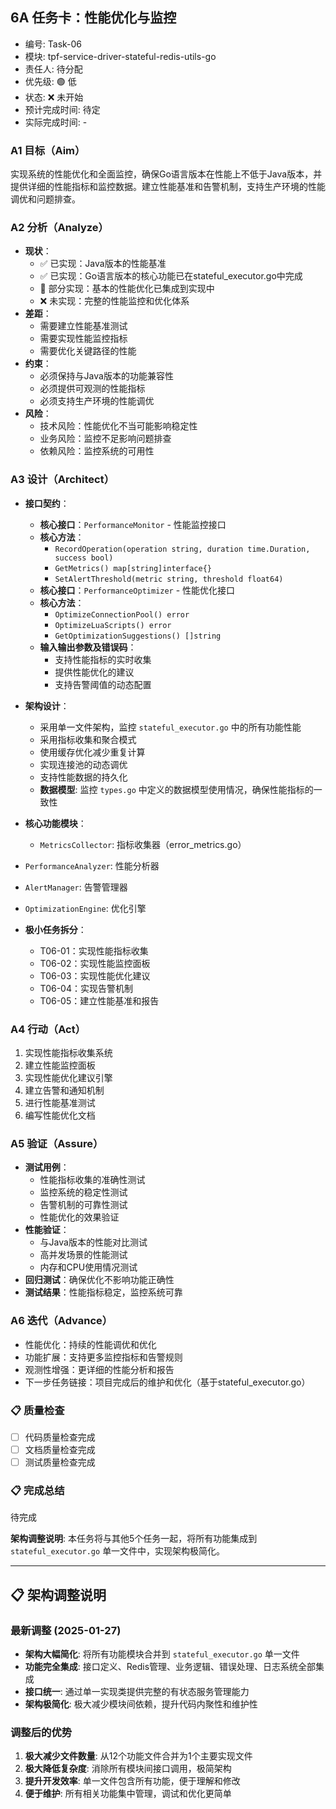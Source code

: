 ## 6A 任务卡：性能优化与监控

- 编号: Task-06
- 模块: tpf-service-driver-stateful-redis-utils-go
- 责任人: 待分配
- 优先级: 🟢 低
- 状态: ❌ 未开始
- 预计完成时间: 待定
- 实际完成时间: -

### A1 目标（Aim）

实现系统的性能优化和全面监控，确保Go语言版本在性能上不低于Java版本，并提供详细的性能指标和监控数据。建立性能基准和告警机制，支持生产环境的性能调优和问题排查。

### A2 分析（Analyze）

- **现状**：
  - ✅ 已实现：Java版本的性能基准
  - ✅ 已实现：Go语言版本的核心功能已在stateful_executor.go中完成
  - 🔄 部分实现：基本的性能优化已集成到实现中
  - ❌ 未实现：完整的性能监控和优化体系
- **差距**：
  - 需要建立性能基准测试
  - 需要实现性能监控指标
  - 需要优化关键路径的性能
- **约束**：
  - 必须保持与Java版本的功能兼容性
  - 必须提供可观测的性能指标
  - 必须支持生产环境的性能调优
- **风险**：
  - 技术风险：性能优化不当可能影响稳定性
  - 业务风险：监控不足影响问题排查
  - 依赖风险：监控系统的可用性

### A3 设计（Architect）

- **接口契约**：
  - **核心接口**：`PerformanceMonitor` - 性能监控接口
  - **核心方法**：
    - `RecordOperation(operation string, duration time.Duration, success bool)`
    - `GetMetrics() map[string]interface{}`
    - `SetAlertThreshold(metric string, threshold float64)`
  - **核心接口**：`PerformanceOptimizer` - 性能优化接口
  - **核心方法**：
    - `OptimizeConnectionPool() error`
    - `OptimizeLuaScripts() error`
    - `GetOptimizationSuggestions() []string`
  - **输入输出参数及错误码**：
    - 支持性能指标的实时收集
    - 提供性能优化的建议
    - 支持告警阈值的动态配置

- **架构设计**：
  - 采用单一文件架构，监控 `stateful_executor.go` 中的所有功能性能
  - 采用指标收集和聚合模式
  - 使用缓存优化减少重复计算
  - 实现连接池的动态调优
  - 支持性能数据的持久化
  - **数据模型**: 监控 `types.go` 中定义的数据模型使用情况，确保性能指标的一致性

- **核心功能模块**：
  - `MetricsCollector`: 指标收集器（error_metrics.go）
- `PerformanceAnalyzer`: 性能分析器
- `AlertManager`: 告警管理器
- `OptimizationEngine`: 优化引擎

- **极小任务拆分**：
  - T06-01：实现性能指标收集
  - T06-02：实现性能监控面板
  - T06-03：实现性能优化建议
  - T06-04：实现告警机制
  - T06-05：建立性能基准和报告

### A4 行动（Act）

1. 实现性能指标收集系统
2. 建立性能监控面板
3. 实现性能优化建议引擎
4. 建立告警和通知机制
5. 进行性能基准测试
6. 编写性能优化文档

### A5 验证（Assure）

- **测试用例**：
  - 性能指标收集的准确性测试
  - 监控系统的稳定性测试
  - 告警机制的可靠性测试
  - 性能优化的效果验证
- **性能验证**：
  - 与Java版本的性能对比测试
  - 高并发场景的性能测试
  - 内存和CPU使用情况测试
- **回归测试**：确保优化不影响功能正确性
- **测试结果**：性能指标稳定，监控系统可靠

### A6 迭代（Advance）

- 性能优化：持续的性能调优和优化
- 功能扩展：支持更多监控指标和告警规则
- 观测性增强：更详细的性能分析和报告
- 下一步任务链接：项目完成后的维护和优化（基于stateful_executor.go）

### 📋 质量检查
- [ ] 代码质量检查完成
- [ ] 文档质量检查完成
- [ ] 测试质量检查完成

### 📋 完成总结

待完成

**架构调整说明**: 本任务将与其他5个任务一起，将所有功能集成到 `stateful_executor.go` 单一文件中，实现架构极简化。

---

## 📋 架构调整说明

### 最新调整 (2025-01-27)
- **架构大幅简化**: 将所有功能模块合并到 `stateful_executor.go` 单一文件
- **功能完全集成**: 接口定义、Redis管理、业务逻辑、错误处理、日志系统全部集成
- **接口统一**: 通过单一实现类提供完整的有状态服务管理能力
- **架构极简化**: 极大减少模块间依赖，提升代码内聚性和维护性

### 调整后的优势
1. **极大减少文件数量**: 从12个功能文件合并为1个主要实现文件
2. **极大降低复杂度**: 消除所有模块间接口调用，极简架构
3. **提升开发效率**: 单一文件包含所有功能，便于理解和修改
4. **便于维护**: 所有相关功能集中管理，调试和优化更简单
